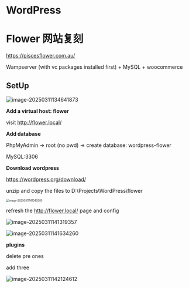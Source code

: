 # WordPress

# Flower 网站复刻

https://piscesflower.com.au/

Wampserver (with vc packages installed first) + MySQL + woocommerce

## SetUp

![image-20250311134641873](D:\Notes\web-notes\assets\image-20250311134641873.png)

**Add a virtual host: flower**

visit http://flower.local/



**Add database**

PhpMyAdmin -> root (no pwd) -> create database: wordpress-flower

MySQL:3306



**Download wordpress**

https://wordpress.org/download/

unzip and copy the files to  D:\Projects\WordPress\flower

<img src="D:\Notes\web-notes\assets\image-20250311141040305.png" alt="image-20250311141040305" style="zoom:50%;" /> 

refresh the http://flower.local/ page and config

 ![image-20250311141319357](D:\Notes\web-notes\assets\image-20250311141319357.png)

![image-20250311141634260](D:\Notes\web-notes\assets\image-20250311141634260.png)



**plugins**

delete pre ones

add three

![image-20250311142124612](D:\Notes\web-notes\assets\image-20250311142124612.png)